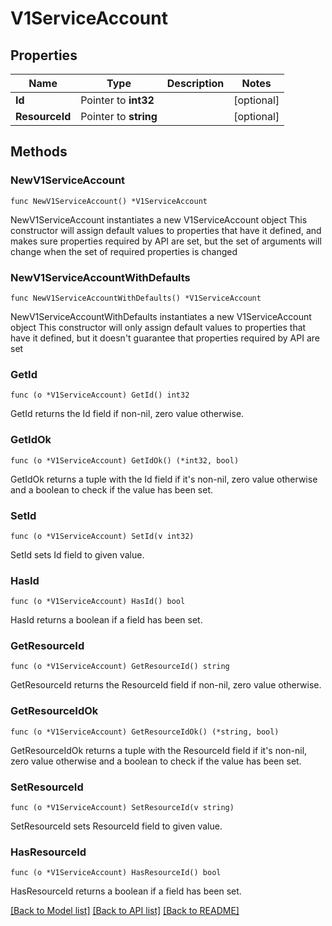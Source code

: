 # V1ServiceAccount

## Properties

Name | Type | Description | Notes
------------ | ------------- | ------------- | -------------
**Id** | Pointer to **int32** |  | [optional] 
**ResourceId** | Pointer to **string** |  | [optional] 

## Methods

### NewV1ServiceAccount

`func NewV1ServiceAccount() *V1ServiceAccount`

NewV1ServiceAccount instantiates a new V1ServiceAccount object
This constructor will assign default values to properties that have it defined,
and makes sure properties required by API are set, but the set of arguments
will change when the set of required properties is changed

### NewV1ServiceAccountWithDefaults

`func NewV1ServiceAccountWithDefaults() *V1ServiceAccount`

NewV1ServiceAccountWithDefaults instantiates a new V1ServiceAccount object
This constructor will only assign default values to properties that have it defined,
but it doesn't guarantee that properties required by API are set

### GetId

`func (o *V1ServiceAccount) GetId() int32`

GetId returns the Id field if non-nil, zero value otherwise.

### GetIdOk

`func (o *V1ServiceAccount) GetIdOk() (*int32, bool)`

GetIdOk returns a tuple with the Id field if it's non-nil, zero value otherwise
and a boolean to check if the value has been set.

### SetId

`func (o *V1ServiceAccount) SetId(v int32)`

SetId sets Id field to given value.

### HasId

`func (o *V1ServiceAccount) HasId() bool`

HasId returns a boolean if a field has been set.

### GetResourceId

`func (o *V1ServiceAccount) GetResourceId() string`

GetResourceId returns the ResourceId field if non-nil, zero value otherwise.

### GetResourceIdOk

`func (o *V1ServiceAccount) GetResourceIdOk() (*string, bool)`

GetResourceIdOk returns a tuple with the ResourceId field if it's non-nil, zero value otherwise
and a boolean to check if the value has been set.

### SetResourceId

`func (o *V1ServiceAccount) SetResourceId(v string)`

SetResourceId sets ResourceId field to given value.

### HasResourceId

`func (o *V1ServiceAccount) HasResourceId() bool`

HasResourceId returns a boolean if a field has been set.


[[Back to Model list]](../README.md#documentation-for-models) [[Back to API list]](../README.md#documentation-for-api-endpoints) [[Back to README]](../README.md)


